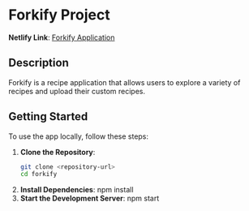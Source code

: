 # Forkify Project

**Netlify Link**: [Forkify Application](https://forkify-anaare.netlify.app/)

## Description
Forkify is a recipe application that allows users to explore a variety of recipes and upload their custom recipes. 

## Getting Started
To use the app locally, follow these steps:

1. **Clone the Repository**:
   ```bash
   git clone <repository-url>
   cd forkify
2. **Install Dependencies**:
   npm install
3. **Start the Development Server**:
   npm start
